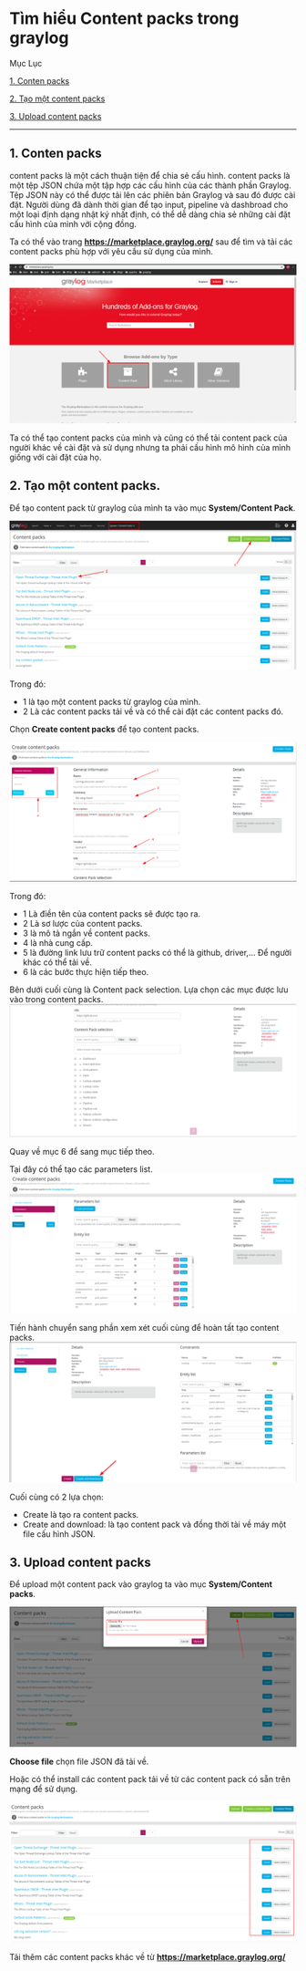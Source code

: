 # Tìm hiểu Content packs trong graylog
Mục Lục

[1. Conten packs](#1)

[2. Tạo một content packs](#2)

[3. Upload content packs](#3)

---
<a name="1"></a>
## 1. Conten packs

content packs là một cách thuận tiện để chia sẻ cấu hình. content packs là một tệp JSON chứa một tập hợp các cấu hình của các thành phần Graylog. Tệp JSON này có thể được tải lên các phiên bản Graylog và sau đó được cài đặt. Người dùng đã dành thời gian để tạo input, pipeline và dashbroad cho một loại định dạng nhật ký nhất định, có thể dễ dàng chia sẻ những cài đặt cấu hình của mình với cộng đồng.

Ta có thể vào trang **https://marketplace.graylog.org/** sau để tìm và tải các content packs phù hợp với yêu cầu sử dụng của mình.

![](anhlog/cont1.png)

Ta có thể tạo content packs của mình và cũng có thể tải content pack của người khác về cài đặt và sử dụng nhưng ta phải cấu hình mô hình của mình giống với cài đặt của họ.

<a name="2"></a>
## 2. Tạo một content packs.

Để tạo content pack từ graylog của mình ta vào mục **System/Content Pack**.

![](anhlog/pack1.png)

Trong đó:
- 1 là tạo một content packs từ graylog của mình.
- 2 Là các content packs tải về và có thể cài đặt các content packs đó.

Chọn **Create content packs** để tạo content packs.


![](anhlog/cont2.png)

Trong đó:
- 1 Là điền tên của content packs sẽ được tạo ra.
- 2 Là sơ lược của content packs.
- 3 là mô tả ngắn về content packs.
- 4 là nhà cung cấp.
- 5 là đường link lưu trữ content packs có thể là github, driver,... Để người khác có thể tải về.
- 6 là các bước thực hiện tiếp theo.

Bên dưới cuối cùng là Content pack selection. Lựa chọn các mục được lưu vào trong content packs.
![](anhlog/cont3.png)

Quay về mục 6 để sang mục tiếp theo.

Tại đây có thể tạo các parameters list.
![](anhlog/cont5.png)

Tiến hành chuyển sang phần xem xét cuối cùng để hoàn tất tạo content packs.
![](anhlog/cont4.png)

Cuối cùng có 2 lựa chọn:
- Create là tạo ra content packs.
- Create and download: là tạo content pack và đồng thời tài về máy một file cấu hình JSON.

<a name="3"></a>
## 3. Upload content packs

Để upload một content pack vào graylog ta vào mục **System/Content packs**.

![](anhlog/cont6.png)

**Choose file** chọn file JSON đã tải về.


Hoặc có thể install các content pack tải về từ các content pack có sẵn trên mạng để sử dụng.

![](anhlog/cont7.png)

Tải thêm các content packs khác về từ **https://marketplace.graylog.org/**